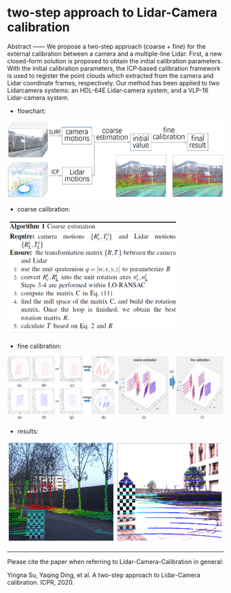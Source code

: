 # two-step approach to Lidar-Camera calibration
Abstract —— We propose a two-step approach (coarse + fine) for the external calibration between a camera and a multiple-line Lidar. First, a new closed-form solution is proposed to obtain the initial calibration parameters. With the initial calibration parameters, the ICP-based calibration framework is used to register the point clouds which extracted from the camera and Lidar coordinate frames, respectively. Our method has been applied to two Lidarcamera systems: an HDL-64E Lidar-camera system, and a VLP-16 Lidar-camera system.

* flowchart:
<img src="https://github.com/YingnaSu/camera_lidar_calibration/blob/main/image/flowchart.png" width="600" height="180"/>

* coarse calibration:
<img src="https://github.com/YingnaSu/camera_lidar_calibration/blob/main/image/coarse_calib.png" width="400" height="270"/>

* fine calibration:
<img src="https://github.com/YingnaSu/camera_lidar_calibration/blob/main/image/calires.png" width="600" height="150"/>

* results:
<img src="https://github.com/YingnaSu/camera_lidar_calibration/blob/main/image/res.png" width="600" height="240"/>

----------------------------------------------------------------------------
Please cite the paper when referring to Lidar-Camera-Calibration in general:

Yingna Su, Yaqing Ding, et al. A two-step approach to Lidar-Camera calibration. ICPR, 2020.
